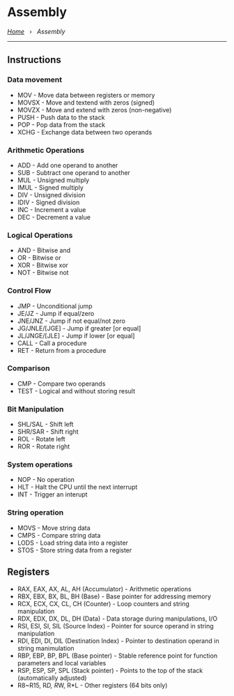 # Assembly

*[Home](../README.md)* &nbsp; › &nbsp; 
*Assembly*

---

## Instructions

### Data movement

- MOV - Move data between registers or memory
- MOVSX - Move and textend with zeros (signed)
- MOVZX - Move and extend with zeros (non-negative)
- PUSH - Push data to the stack
- POP - Pop data from the stack
- XCHG - Exchange data between two operands

### Arithmetic Operations

- ADD - Add one operand to another
- SUB - Subtract one operand to another
- MUL - Unsigned multiply
- IMUL - Signed multiply
- DIV - Unsigned division
- IDIV - Signed division
- INC - Increment a value
- DEC - Decrement a value

### Logical Operations

- AND - Bitwise and
- OR - Bitwise or
- XOR - Bitwise xor
- NOT - Bitwise not

### Control Flow

- JMP - Unconditional jump
- JE/JZ - Jump if equal/zero
- JNE/JNZ - Jump if not equal/not zero
- JG/JNLE/[JGE] - Jump if greater [or equal]
- JL/JNGE/[JLE] - Jump if lower [or equal]
- CALL - Call a procedure
- RET - Return from a procedure

### Comparison

- CMP - Compare two operands
- TEST - Logical and without storing result

### Bit Manipulation

- SHL/SAL - Shift left
- SHR/SAR - Shift right
- ROL - Rotate left
- ROR - Rotate right

### System operations

- NOP - No operation
- HLT - Halt the CPU until the next interrupt
- INT - Trigger an interupt

### String operation

- MOVS - Move string data
- CMPS - Compare string data
- LODS - Load string data into a register
- STOS - Store string data from a register

## Registers

- RAX, EAX, AX, AL, AH (Accumulator) - Arithmetic operations
- RBX, EBX, BX, BL, BH (Base) - Base pointer for addressing memory
- RCX, ECX, CX, CL, CH (Counter) - Loop counters and string manipulation
- RDX, EDX, DX, DL, DH (Data) - Data storage during manipulations, I/O
- RSI, ESI, SI, SIL (Source Index) - Pointer for source operand in string manipulation
- RDI, EDI, DI, DIL (Destination Index) - Pointer to destination operand in string manimulation
- RBP, EBP, BP, BPL (Base pointer) - Stable reference point for function parameters and local variables
- RSP, ESP, SP, SPL (Stack pointer) - Points to the top of the stack (automatically adjusted)
- R8~R15, R*D, R*W, R*L - Other registers (64 bits only)
